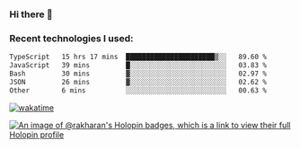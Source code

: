 ### Hi there 👋

### Recent technologies I used:
<!--START_SECTION:waka-->

```txt
TypeScript   15 hrs 17 mins  ██████████████████████▒░░   89.60 %
JavaScript   39 mins         █░░░░░░░░░░░░░░░░░░░░░░░░   03.83 %
Bash         30 mins         ▓░░░░░░░░░░░░░░░░░░░░░░░░   02.97 %
JSON         26 mins         ▓░░░░░░░░░░░░░░░░░░░░░░░░   02.62 %
Other        6 mins          ░░░░░░░░░░░░░░░░░░░░░░░░░   00.63 %
```

<!--END_SECTION:waka-->
[![wakatime](https://wakatime.com/badge/user/fe50d444-0cee-4d14-a0b3-b9e8509eb4d0.svg)](https://wakatime.com/@fe50d444-0cee-4d14-a0b3-b9e8509eb4d0)

[![An image of @rakharan's Holopin badges, which is a link to view their full Holopin profile](https://holopin.me/rakharan)](https://holopin.io/@rakharan)
